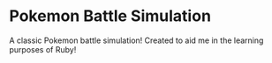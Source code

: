 # Pokemon Battle Simulation 
A classic Pokemon battle simulation! Created to aid me in the learning purposes of Ruby!
